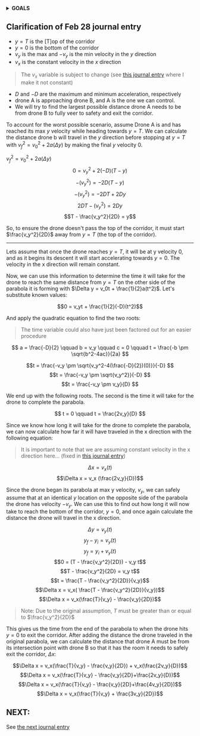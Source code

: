 <details>
  <summary><b>GOALS</b></summary>
# Goals

- [x] review last journal entry
  - [x] write short summary of last journal entry
  - [x] make progress on last assignment
- [x] complete research abstract
  - [ ] send it to tanner for review

> This journal entry is a clarification of the
> [previous one](2024-02-28.md), written on Feb 28

</details>

## Clarification of Feb 28 journal entry

- $y = T$ is the \[T\]op of the corridor
- $y = 0$ is the bottom of the corridor
- $v_y$ is the max and $-v_y$ is the min velocity in the $y$ direction
- $v_x$ is the constant velocity in the $x$ direction

> The $v_x$ variable is subject to change (see [this journal entry](./2024-05-06.md)
> where I make it not constant)

- $D$ and $-D$ are the maximum and minimum acceleration, respectively
- drone A is approaching drone B, and A is the one we can control.
- We will try to find the largest possible distance drone A needs to be from
  drone B to fully veer to safety and exit the corridor.

To account for the worst possible scenario, assume Drone A is and has reached
its max $y$ velocity while heading towards $y=T$. We can calculate the distance
drone b will travel in the $y$ direction before stopping at $y=T$ with
$v_f^2 = v_0^2 + 2a(\Delta y)$ by making the final $y$ velocity 0.

$v_f^2 = v_0^2 + 2a(\Delta y)$
$$0 ={v_y}^2 + 2 (-D)(T-y)$$
$$-(v_y^2) = -2D(T-y)$$
$$-(v_y^2) = -2DT+2Dy$$
$$2DT-(v_y^2) = 2Dy$$
$$T - \frac{v_y^2}{2D} = y$$

So, to ensure the drone doesn't pass the top of the corridor, it must start
$\frac{v_y^2}{2D}$ away from $y = T$ (the top of the corridor).

---

Lets assume that once the drone reaches $y = T$, it will be at y velocity 0, and
as it begins its descent it will start accelerating towards $y = 0$. The
velocity in the x direction will remain constant.

Now, we can use this information to determine the time it will take for the
drone to reach the same distance from $y = T$ on the other side of the parabola
it is forming with $\Delta y = v_0t + \frac{1}{2}a(t^2)$. Let's substitute known
values:

$$0 = v_yt + \frac{1}{2}(-D)(t^2)$$

And apply the quadratic equation to find the two roots:

> The time variable could also have just been factored out for an easier
> procedure

$$
a = \frac{-D}{2}
\qquad
b = v_y
\qquad
c = 0
\qquad
t = \frac{-b \pm \sqrt{b^2-4ac}}{2a}
$$

$$t = \frac{-v_y \pm \sqrt{v_y^2-4(\frac{-D}{2})(0)}}{-D} $$
$$t = \frac{-v_y \pm \sqrt{v_y^2}}{-D} $$
$$t = \frac{-v_y \pm v_y}{D} $$

We end up with the following roots. The second is the time it will take for the
drone to complete the parabola.

$$
t = 0
\qquad
t = \frac{2v_y}{D}
$$

Since we know how long it will take for the drone to complete the parabola, we
can now calculate how far it will have traveled in the x direction with the
following equation:

> It is important to note that we are assuming constant velocity in the x
> direction here... (fixed in [this journal entry](./2024-05-06.md))

$$\Delta x =v_x(t)$$
$$\Delta x = v_x (\frac{2v_y}{D})$$

Since the drone began its parabola at max y velocity, $v_y$, we can safely assume
that at an identical $y$ location on the opposite side of the parabola the drone
has velocity $-v_y$. We can use this to find out how long it will now take to
reach the bottom of the corridor, $y = 0$, and once again calculate the distance
the drone will travel in the x direction.

$$\Delta y = v_y(t)$$
$$y_f - y_i = v_y(t)$$
$$y_f = y_i + v_y(t)$$
$$0 = (T - \frac{v_y^2}{2D}) - v_y t$$
$$T - \frac{v_y^2}{2D} = v_y t$$
$$t = \frac{T - \frac{v_y^2}{2D}}{v_y}$$
$$\Delta x =  v_x( \frac{T - \frac{v_y^2}{2D}}{v_y})$$
$$\Delta x = v_x(\frac{T}{v_y} - \frac{v_y}{2D})$$

> Note: Due to the original assumption, $T$ must be greater than or equal to $\frac{v_y^2}{2D}$

This gives us the time from the end of the parabola to when the drone hits $y=0$
to exit the corridor. After adding the distance the drone traveled in the
original parabola, we can calculate the distance that drone A must be from its
intersection point with drone B so that it has the room it needs to safely exit
the corridor, $\Delta x$:

$$\Delta x = v_x(\frac{T}{v_y} - \frac{v_y}{2D}) + v_x(\frac{2v_y}{D})$$
$$\Delta x = v_x(\frac{T}{v_y} - \frac{v_y}{2D}+\frac{2v_y}{D})$$
$$\Delta x = v_x(\frac{T}{v_y} - \frac{v_y}{2D}+\frac{4v_y}{2D})$$
$$\Delta x = v_x(\frac{T}{v_y} + \frac{3v_y}{2D})$$

## NEXT:

See [the next journal entry](2024-04-17.md)

